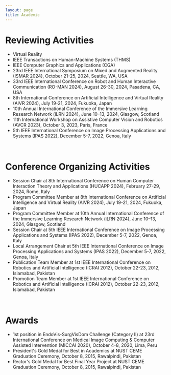 ```yaml
---
layout: page
title: Academic
---
```


# Reviewing Activities
- Virtual Reality
- IEEE Transactions on Human-Machine Systems (THMS)
- IEEE Computer Graphics and Applications (CGA)
- 23rd IEEE International Symposium on Mixed and Augmented Reality (ISMAR 2024), October 21-25, 2024, Seattle, WA, USA 
- 33rd IEEE International Conference on Robot and Human Interactive Communication (RO-MAN 2024), August 26-30, 2024, Pasadena, CA, USA 
- 8th International Conference on Artificial Intelligence and Virtual Reality (AIVR 2024), July 19-21, 2024, Fukuoka, Japan
- 10th Annual International Conference of the Immersive Learning Research Network (iLRN 2024), June 10–13, 2024, Glasgow, Scotland
- 11th International Workshop on Assistive Computer Vision and Robotics (AVCR 2023), October 3, 2023, Paris, France
- 5th IEEE International Conference on Image Processing Applications and Systems (IPAS 2022), December 5-7, 2022, Genoa, Italy

<br>

# Conference Organizing Activities
- Session Chair at 8th International Conference on Human Computer Interaction Theory and Applications (HUCAPP 2024), February 27-29, 2024, Rome, Italy
- Program Committee Member at 8th International Conference on Artificial Intelligence and Virtual Reality (AIVR 2024), July 19-21, 2024, Fukuoka, Japan
- Program Committee Member at 10th Annual International Conference of the Immersive Learning Research Network (iLRN 2024), June 10–13, 2024, Glasgow, Scotland
- Session Chair at 5th IEEE International Conference on Image Processing Applications and Systems (IPAS 2022), December 5-7, 2022, Genoa, Italy
- Local Arrangement Chair at 5th IEEE International Conference on Image Processing Applications and Systems (IPAS 2022), December 5-7, 2022, Genoa, Italy
- Publication Team Member at 1st IEEE International Conference on Robotics and Artificial Intelligence (ICRAI 2012), October 22-23, 2012, Islamabad, Pakistan
- Promotion Team Member at 1st IEEE International Conference on Robotics and Artificial Intelligence (ICRAI 2012), October 22-23, 2012, Islamabad, Pakistan

<br>

# Awards
- 1st position in EndoVis-SurgVisDom Challenge (Category II) at 23rd International Conference on Medical Image Computing & Computer Assisted Intervention (MICCAI 2020), October 4-8, 2020, Lima, Peru
- President's Gold Medal for Best in Academics at NUST CEME Graduation Ceremony, October 8, 2015, Rawalpindi, Pakistan
- Rector's Gold Medal for Best Final Year Project at NUST CEME Graduation Ceremony, October 8, 2015, Rawalpindi, Pakistan
